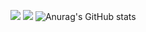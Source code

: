 ![](https://github-profile-summary-cards.vercel.app/api/cards/profile-details?username=ArMaGeDDoN-SS&theme=2077)
![](http://github-profile-summary-cards.vercel.app/api/cards/stats?username=ArMaGeDDoN-SS&theme=2077)
![Anurag's GitHub stats](https://github-readme-stats.vercel.app/api?username=ArMaGeDDoN-SS&show_icons=true&theme=radical)
